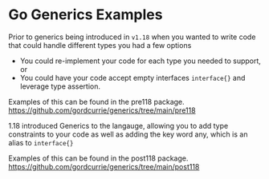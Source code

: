 # Go Generics Examples

Prior to generics being introduced in `v1.18` when you wanted to write code that could handle different types you had a few options

* You could re-implement your code for each type you needed to support, or
* You could have your code accept empty interfaces `interface{}` and leverage type assertion.

Examples of this can be found in the pre118 package. https://github.com/gordcurrie/generics/tree/main/pre118

1.18 introduced Generics to the langauge, allowing you to add type constraints to your code as well as adding the key word any, which is an alias to `interface{}`

Examples of this can be found in the post118 package. https://github.com/gordcurrie/generics/tree/main/post118

